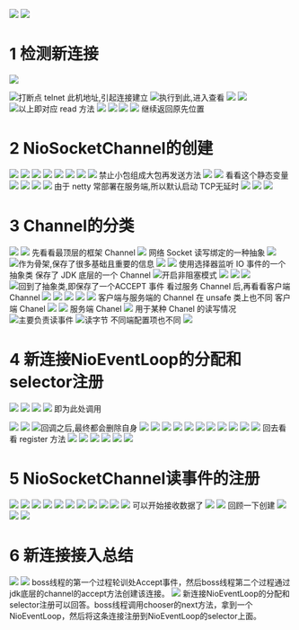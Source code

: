 ![](https://upload-images.jianshu.io/upload_images/4685968-82f4c3e10e82692f.png?imageMogr2/auto-orient/strip%7CimageView2/2/w/1240)
![](https://upload-images.jianshu.io/upload_images/4685968-e872805fe23374f5.png?imageMogr2/auto-orient/strip%7CimageView2/2/w/1240)
# 1 检测新连接
![](https://upload-images.jianshu.io/upload_images/4685968-153778c1a7c9bf0a.png?imageMogr2/auto-orient/strip%7CimageView2/2/w/1240)

![打断点](https://upload-images.jianshu.io/upload_images/4685968-b8b838fdeba16606.png?imageMogr2/auto-orient/strip%7CimageView2/2/w/1240)
telnet 此机地址,引起连接建立
![执行到此,进入查看](https://upload-images.jianshu.io/upload_images/4685968-ae3bdf29eb497cf5.png?imageMogr2/auto-orient/strip%7CimageView2/2/w/1240)
![](https://upload-images.jianshu.io/upload_images/4685968-07f4d660aa7fa5a0.png?imageMogr2/auto-orient/strip%7CimageView2/2/w/1240)
![](https://upload-images.jianshu.io/upload_images/4685968-7966d10791db4b74.png?imageMogr2/auto-orient/strip%7CimageView2/2/w/1240)
![以上即对应 read 方法](https://upload-images.jianshu.io/upload_images/4685968-21d9debf039422de.png?imageMogr2/auto-orient/strip%7CimageView2/2/w/1240)
![](https://upload-images.jianshu.io/upload_images/4685968-7dad000eec086a14.png?imageMogr2/auto-orient/strip%7CimageView2/2/w/1240)
![](https://upload-images.jianshu.io/upload_images/4685968-903de91ec4edacc6.png?imageMogr2/auto-orient/strip%7CimageView2/2/w/1240)
![](https://upload-images.jianshu.io/upload_images/4685968-5a1cdd5cfbe624e5.png?imageMogr2/auto-orient/strip%7CimageView2/2/w/1240)
![](https://upload-images.jianshu.io/upload_images/4685968-c384ea865b032494.png?imageMogr2/auto-orient/strip%7CimageView2/2/w/1240)
继续返回原先位置
# 2 NioSocketChannel的创建
![](https://upload-images.jianshu.io/upload_images/4685968-647c96dbd1e78a16.png?imageMogr2/auto-orient/strip%7CimageView2/2/w/1240)
![](https://upload-images.jianshu.io/upload_images/4685968-013fc30fb2fc0753.png?imageMogr2/auto-orient/strip%7CimageView2/2/w/1240)
![](https://upload-images.jianshu.io/upload_images/4685968-e155c372b2a6bcd6.png?imageMogr2/auto-orient/strip%7CimageView2/2/w/1240)
![](https://upload-images.jianshu.io/upload_images/4685968-7d13ad60fe40ec6c.png?imageMogr2/auto-orient/strip%7CimageView2/2/w/1240)
![](https://upload-images.jianshu.io/upload_images/4685968-b415bec97c8cfce7.png?imageMogr2/auto-orient/strip%7CimageView2/2/w/1240)
![](https://upload-images.jianshu.io/upload_images/4685968-06ffa91c79377599.png?imageMogr2/auto-orient/strip%7CimageView2/2/w/1240)
![](https://upload-images.jianshu.io/upload_images/4685968-188a44e54c15675d.png?imageMogr2/auto-orient/strip%7CimageView2/2/w/1240)
![](https://upload-images.jianshu.io/upload_images/4685968-5075fcc2b55c3b0b.png?imageMogr2/auto-orient/strip%7CimageView2/2/w/1240)
禁止小包组成大包再发送方法
![](https://upload-images.jianshu.io/upload_images/4685968-7e3797cfe543c403.png?imageMogr2/auto-orient/strip%7CimageView2/2/w/1240)
![](https://upload-images.jianshu.io/upload_images/4685968-1d49894fd77d5612.png?imageMogr2/auto-orient/strip%7CimageView2/2/w/1240)
看看这个静态变量
![](https://upload-images.jianshu.io/upload_images/4685968-397f5c66ac433ad8.png?imageMogr2/auto-orient/strip%7CimageView2/2/w/1240)
![](https://upload-images.jianshu.io/upload_images/4685968-fc95cf0f37887a49.png?imageMogr2/auto-orient/strip%7CimageView2/2/w/1240)
![](https://upload-images.jianshu.io/upload_images/4685968-83a049dbe3909434.png?imageMogr2/auto-orient/strip%7CimageView2/2/w/1240)
![](https://upload-images.jianshu.io/upload_images/4685968-6f8988addbb5b30a.png?imageMogr2/auto-orient/strip%7CimageView2/2/w/1240)
由于 netty 常部署在服务端,所以默认启动 TCP无延时
![](https://upload-images.jianshu.io/upload_images/4685968-c855121c69a6dff0.png?imageMogr2/auto-orient/strip%7CimageView2/2/w/1240)
![](https://upload-images.jianshu.io/upload_images/4685968-0d25250cd6f46349.png?imageMogr2/auto-orient/strip%7CimageView2/2/w/1240)
![](https://upload-images.jianshu.io/upload_images/4685968-c9dbb1c30702cbef.png?imageMogr2/auto-orient/strip%7CimageView2/2/w/1240)
# 3 Channel的分类
![](https://upload-images.jianshu.io/upload_images/4685968-04b9d6922210f30c.png?imageMogr2/auto-orient/strip%7CimageView2/2/w/1240)
![](https://upload-images.jianshu.io/upload_images/4685968-e59f9d20b37cef98.png?imageMogr2/auto-orient/strip%7CimageView2/2/w/1240)
先看看最顶层的框架 Channel
![](https://upload-images.jianshu.io/upload_images/4685968-843dc27965709b9f.png?imageMogr2/auto-orient/strip%7CimageView2/2/w/1240)
网络 Socket 读写绑定的一种抽象
![](https://upload-images.jianshu.io/upload_images/4685968-909823755c5f97ed.png?imageMogr2/auto-orient/strip%7CimageView2/2/w/1240)
![作为骨架,保存了很多基础且重要的信息](https://upload-images.jianshu.io/upload_images/4685968-631b8076f4f03731.png?imageMogr2/auto-orient/strip%7CimageView2/2/w/1240)
![](https://upload-images.jianshu.io/upload_images/4685968-ebd92923bd7aba17.png?imageMogr2/auto-orient/strip%7CimageView2/2/w/1240)
![](https://upload-images.jianshu.io/upload_images/4685968-6fbf5a4df22b1aa3.png?imageMogr2/auto-orient/strip%7CimageView2/2/w/1240)
使用选择器监听 IO 事件的一个抽象类
保存了 JDK 底层的一个 Channel
![开启非阻塞模式](https://upload-images.jianshu.io/upload_images/4685968-5b375626d12e93c0.png?imageMogr2/auto-orient/strip%7CimageView2/2/w/1240)
![](https://upload-images.jianshu.io/upload_images/4685968-6f2c4db3877b3446.png?imageMogr2/auto-orient/strip%7CimageView2/2/w/1240)
![](https://upload-images.jianshu.io/upload_images/4685968-65bb4df3e72805eb.png?imageMogr2/auto-orient/strip%7CimageView2/2/w/1240)
![](https://upload-images.jianshu.io/upload_images/4685968-544035ff367ac8af.png?imageMogr2/auto-orient/strip%7CimageView2/2/w/1240)
![回到了抽象类,即保存了一个ACCEPT 事件](https://upload-images.jianshu.io/upload_images/4685968-95ffd151eb086037.png?imageMogr2/auto-orient/strip%7CimageView2/2/w/1240)
看过服务 Channel 后,再看看客户端 Channel
![](https://upload-images.jianshu.io/upload_images/4685968-1cff6a124cf6a8ef.png?imageMogr2/auto-orient/strip%7CimageView2/2/w/1240)
![](https://upload-images.jianshu.io/upload_images/4685968-14db32612fd8cb1c.png?imageMogr2/auto-orient/strip%7CimageView2/2/w/1240)
![](https://upload-images.jianshu.io/upload_images/4685968-ea6d6e38b5eddb4c.png?imageMogr2/auto-orient/strip%7CimageView2/2/w/1240)
![](https://upload-images.jianshu.io/upload_images/4685968-d86e20f04538c5c5.png?imageMogr2/auto-orient/strip%7CimageView2/2/w/1240)
![](https://upload-images.jianshu.io/upload_images/4685968-3f3ead021a03739d.png?imageMogr2/auto-orient/strip%7CimageView2/2/w/1240)
客户端与服务端的 Channel 在 unsafe 类上也不同
客户端 Chanel
![](https://upload-images.jianshu.io/upload_images/4685968-8b127646df7189bc.png?imageMogr2/auto-orient/strip%7CimageView2/2/w/1240)
![](https://upload-images.jianshu.io/upload_images/4685968-932e22334f9881fc.png?imageMogr2/auto-orient/strip%7CimageView2/2/w/1240)
服务端 Chanel
![](https://upload-images.jianshu.io/upload_images/4685968-649ccf219e119b59.png?imageMogr2/auto-orient/strip%7CimageView2/2/w/1240)
用于某种 Chanel 的读写情况
![主要负责读事件](https://upload-images.jianshu.io/upload_images/4685968-fca626f2525be9a4.png?imageMogr2/auto-orient/strip%7CimageView2/2/w/1240)
![读字节](https://upload-images.jianshu.io/upload_images/4685968-28f51dd6a2f102c9.png?imageMogr2/auto-orient/strip%7CimageView2/2/w/1240)
不同端配置项也不同
![](https://upload-images.jianshu.io/upload_images/4685968-4f4b5381882986f0.png?imageMogr2/auto-orient/strip%7CimageView2/2/w/1240)
# 4 新连接NioEventLoop的分配和selector注册
![](https://upload-images.jianshu.io/upload_images/4685968-a63fd8e061f4f0b4.png?imageMogr2/auto-orient/strip%7CimageView2/2/w/1240)
![](https://upload-images.jianshu.io/upload_images/4685968-41bcbed71900c23e.png?imageMogr2/auto-orient/strip%7CimageView2/2/w/1240)
![](https://upload-images.jianshu.io/upload_images/4685968-a281db0fd9c51fa0.png?imageMogr2/auto-orient/strip%7CimageView2/2/w/1240)
![](https://upload-images.jianshu.io/upload_images/4685968-ed0f172cecfb4941.png?imageMogr2/auto-orient/strip%7CimageView2/2/w/1240)
即为此处调用

![](https://upload-images.jianshu.io/upload_images/4685968-a2185e7d8be5ed58.png?imageMogr2/auto-orient/strip%7CimageView2/2/w/1240)
![](https://upload-images.jianshu.io/upload_images/4685968-c02beb3305a4c3b1.png?imageMogr2/auto-orient/strip%7CimageView2/2/w/1240)
![回调之后,最终都会删除自身](https://upload-images.jianshu.io/upload_images/4685968-a35dba0841019f83.png?imageMogr2/auto-orient/strip%7CimageView2/2/w/1240)
![](https://upload-images.jianshu.io/upload_images/4685968-80ac0551fc8fd753.png?imageMogr2/auto-orient/strip%7CimageView2/2/w/1240)
![](https://upload-images.jianshu.io/upload_images/4685968-c15714b365bd7fb7.png?imageMogr2/auto-orient/strip%7CimageView2/2/w/1240)
![](https://upload-images.jianshu.io/upload_images/4685968-27f5f994e3019ee2.png?imageMogr2/auto-orient/strip%7CimageView2/2/w/1240)
![](https://upload-images.jianshu.io/upload_images/4685968-1f3c75872c498b42.png?imageMogr2/auto-orient/strip%7CimageView2/2/w/1240)
![](https://upload-images.jianshu.io/upload_images/4685968-8edf96ebff86c9ab.png?imageMogr2/auto-orient/strip%7CimageView2/2/w/1240)
![](https://upload-images.jianshu.io/upload_images/4685968-2200c311cc7d1f58.png?imageMogr2/auto-orient/strip%7CimageView2/2/w/1240)
![](https://upload-images.jianshu.io/upload_images/4685968-27f9c9325d4664f7.png?imageMogr2/auto-orient/strip%7CimageView2/2/w/1240)
![](https://upload-images.jianshu.io/upload_images/4685968-9c1f3a7e7035445c.png?imageMogr2/auto-orient/strip%7CimageView2/2/w/1240)
![](https://upload-images.jianshu.io/upload_images/4685968-0dfad3da5ca3b88b.png?imageMogr2/auto-orient/strip%7CimageView2/2/w/1240)
![](https://upload-images.jianshu.io/upload_images/4685968-29db7804405e204f.png?imageMogr2/auto-orient/strip%7CimageView2/2/w/1240)
![](https://upload-images.jianshu.io/upload_images/4685968-d69b8c5bca5ef41f.png?imageMogr2/auto-orient/strip%7CimageView2/2/w/1240)
回去看看 register 方法
![](https://upload-images.jianshu.io/upload_images/4685968-a293b371e2f7b7d7.png?imageMogr2/auto-orient/strip%7CimageView2/2/w/1240)
![](https://upload-images.jianshu.io/upload_images/4685968-7f8ccc643006d7aa.png?imageMogr2/auto-orient/strip%7CimageView2/2/w/1240)
![](https://upload-images.jianshu.io/upload_images/4685968-93d0f6f001ec2e12.png?imageMogr2/auto-orient/strip%7CimageView2/2/w/1240)
![](https://upload-images.jianshu.io/upload_images/4685968-6fccbd27dd0223e8.png?imageMogr2/auto-orient/strip%7CimageView2/2/w/1240)
![](https://upload-images.jianshu.io/upload_images/4685968-4749199c674ee183.png?imageMogr2/auto-orient/strip%7CimageView2/2/w/1240)
![](https://upload-images.jianshu.io/upload_images/4685968-2f017eb658969f3c.png?imageMogr2/auto-orient/strip%7CimageView2/2/w/1240)
# 5 NioSocketChannel读事件的注册
![](https://upload-images.jianshu.io/upload_images/4685968-46323b999c7b1e4b.png?imageMogr2/auto-orient/strip%7CimageView2/2/w/1240)
![](https://upload-images.jianshu.io/upload_images/4685968-30bc74945e970fd9.png?imageMogr2/auto-orient/strip%7CimageView2/2/w/1240)
![](https://upload-images.jianshu.io/upload_images/4685968-992a5110c0e939f1.png?imageMogr2/auto-orient/strip%7CimageView2/2/w/1240)
![](https://upload-images.jianshu.io/upload_images/4685968-7d0765411dd01aec.png?imageMogr2/auto-orient/strip%7CimageView2/2/w/1240)
![](https://upload-images.jianshu.io/upload_images/4685968-bde4d52dacbfd912.png?imageMogr2/auto-orient/strip%7CimageView2/2/w/1240)
![](https://upload-images.jianshu.io/upload_images/4685968-d283c5c40d2fe86b.png?imageMogr2/auto-orient/strip%7CimageView2/2/w/1240)
![](https://upload-images.jianshu.io/upload_images/4685968-95e07810657c3a94.png?imageMogr2/auto-orient/strip%7CimageView2/2/w/1240)
![](https://upload-images.jianshu.io/upload_images/4685968-3d3db00c01a5851c.png?imageMogr2/auto-orient/strip%7CimageView2/2/w/1240)
![](https://upload-images.jianshu.io/upload_images/4685968-3007e69b2514dc4f.png?imageMogr2/auto-orient/strip%7CimageView2/2/w/1240)
![](https://upload-images.jianshu.io/upload_images/4685968-727fb415cf2fead5.png?imageMogr2/auto-orient/strip%7CimageView2/2/w/1240)
![](https://upload-images.jianshu.io/upload_images/4685968-1ada5b3ce203998e.png?imageMogr2/auto-orient/strip%7CimageView2/2/w/1240)
可以开始接收数据了
![](https://upload-images.jianshu.io/upload_images/4685968-3f76ca5e48aa3cc0.png?imageMogr2/auto-orient/strip%7CimageView2/2/w/1240)
![](https://upload-images.jianshu.io/upload_images/4685968-a8592fe84ef63070.png?imageMogr2/auto-orient/strip%7CimageView2/2/w/1240)
回顾一下创建
![](https://upload-images.jianshu.io/upload_images/4685968-b11de4cff58c5d22.png?imageMogr2/auto-orient/strip%7CimageView2/2/w/1240)
![](https://upload-images.jianshu.io/upload_images/4685968-78f882bc1f86d06a.png?imageMogr2/auto-orient/strip%7CimageView2/2/w/1240)
![](https://upload-images.jianshu.io/upload_images/4685968-98fd3e3ee315a996.png?imageMogr2/auto-orient/strip%7CimageView2/2/w/1240)
# 6 新连接接入总结
![](https://upload-images.jianshu.io/upload_images/4685968-e5eff7d4523b9764.png?imageMogr2/auto-orient/strip%7CimageView2/2/w/1240)
![](https://upload-images.jianshu.io/upload_images/4685968-3831d1b58cd81d4c.png?imageMogr2/auto-orient/strip%7CimageView2/2/w/1240)
boss线程的第一个过程轮训处Accept事件，然后boss线程第二个过程通过jdk底层的channel的accept方法创建该连接。
![](https://upload-images.jianshu.io/upload_images/4685968-5edc177c40f49349.png?imageMogr2/auto-orient/strip%7CimageView2/2/w/1240)
新连接NioEventLoop的分配和selector注册可以回答。boss线程调用chooser的next方法，拿到一个NioEventLoop，然后将这条连接注册到NioEventLoop的selector上面。
